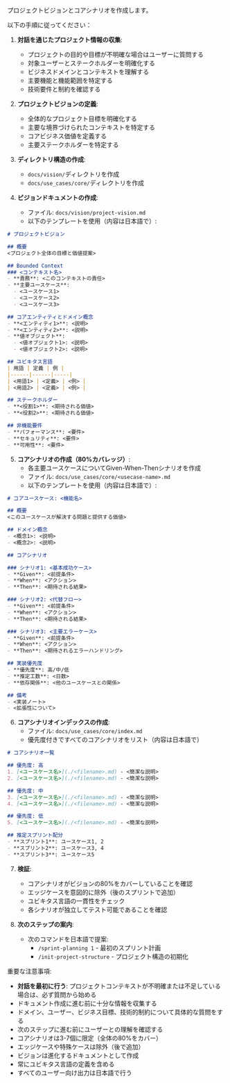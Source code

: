 プロジェクトビジョンとコアシナリオを作成します。

以下の手順に従ってください：

1. **対話を通じたプロジェクト情報の収集**:
   - プロジェクトの目的や目標が不明確な場合はユーザーに質問する
   - 対象ユーザーとステークホルダーを明確化する
   - ビジネスドメインとコンテキストを理解する
   - 主要機能と機能範囲を特定する
   - 技術要件と制約を確認する

2. **プロジェクトビジョンの定義**:
   - 全体的なプロジェクト目標を明確化する
   - 主要な境界づけられたコンテキストを特定する
   - コアビジネス価値を定義する
   - 主要ステークホルダーを特定する

3. **ディレクトリ構造の作成**:
   - `docs/vision/`ディレクトリを作成
   - `docs/use_cases/core/`ディレクトリを作成

4. **ビジョンドキュメントの作成**:
   - ファイル: `docs/vision/project-vision.md`
   - 以下のテンプレートを使用（内容は日本語で）:

```markdown
# プロジェクトビジョン

## 概要
<プロジェクト全体の目標と価値提案>

## Bounded Context
### <コンテキスト名>
- **責務**: <このコンテキストの責任>
- **主要ユースケース**: 
  - <ユースケース1>
  - <ユースケース2>
  - <ユースケース3>

## コアエンティティとドメイン概念
- **<エンティティ1>**: <説明>
- **<エンティティ2>**: <説明>
- **値オブジェクト**: 
  - <値オブジェクト1>: <説明>
  - <値オブジェクト2>: <説明>

## ユビキタス言語
| 用語 | 定義 | 例 |
|------|------|-----|
| <用語1> | <定義> | <例> |
| <用語2> | <定義> | <例> |

## ステークホルダー
- **<役割1>**: <期待される価値>
- **<役割2>**: <期待される価値>

## 非機能要件
- **パフォーマンス**: <要件>
- **セキュリティ**: <要件>
- **可用性**: <要件>
```

5. **コアシナリオの作成（80%カバレッジ）**:
   - 各主要ユースケースについてGiven-When-Thenシナリオを作成
   - ファイル: `docs/use_cases/core/<usecase-name>.md`
   - 以下のテンプレートを使用（内容は日本語で）:

```markdown
# コアユースケース: <機能名>

## 概要
<このユースケースが解決する問題と提供する価値>

## ドメイン概念
- <概念1>: <説明>
- <概念2>: <説明>

## コアシナリオ

### シナリオ1: <基本成功ケース>
- **Given**: <前提条件>
- **When**: <アクション>
- **Then**: <期待される結果>

### シナリオ2: <代替フロー>
- **Given**: <前提条件>
- **When**: <アクション>
- **Then**: <期待される結果>

### シナリオ3: <主要エラーケース>
- **Given**: <前提条件>
- **When**: <アクション>
- **Then**: <期待されるエラーハンドリング>

## 実装優先度
- **優先度**: 高/中/低
- **推定工数**: <日数>
- **依存関係**: <他のユースケースとの関係>

## 備考
- <実装ノート>
- <拡張性について>
```

6. **コアシナリオインデックスの作成**:
   - ファイル: `docs/use_cases/core/index.md`
   - 優先度付きですべてのコアシナリオをリスト（内容は日本語で）

```markdown
# コアシナリオ一覧

## 優先度: 高
1. [<ユースケース名>](./<filename>.md) - <簡潔な説明>
2. [<ユースケース名>](./<filename>.md) - <簡潔な説明>

## 優先度: 中
3. [<ユースケース名>](./<filename>.md) - <簡潔な説明>
4. [<ユースケース名>](./<filename>.md) - <簡潔な説明>

## 優先度: 低
5. [<ユースケース名>](./<filename>.md) - <簡潔な説明>

## 推定スプリント配分
- **スプリント1**: ユースケース1, 2
- **スプリント2**: ユースケース3, 4
- **スプリント3**: ユースケース5
```

7. **検証**:
   - コアシナリオがビジョンの80%をカバーしていることを確認
   - エッジケースを意図的に除外（後のスプリントで追加）
   - ユビキタス言語の一貫性をチェック
   - 各シナリオが独立してテスト可能であることを確認

8. **次のステップの案内**:
   - 次のコマンドを日本語で提案:
     - `/sprint-planning 1` - 最初のスプリント計画
     - `/init-project-structure` - プロジェクト構造の初期化

重要な注意事項:
- **対話を最初に行う**: プロジェクトコンテキストが不明確または不足している場合は、必ず質問から始める
- ドキュメント作成に進む前に十分な情報を収集する
- ドメイン、ユーザー、ビジネス目標、技術的制約について具体的な質問をする
- 次のステップに進む前にユーザーとの理解を確認する
- コアシナリオは3-7個に限定（全体の80%をカバー）
- エッジケースや特殊ケースは除外（後で追加）
- ビジョンは進化するドキュメントとして作成
- 常にユビキタス言語の定義を含める
- すべてのユーザー向け出力は日本語で行う
